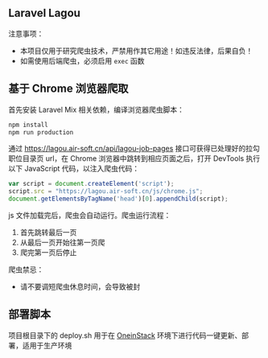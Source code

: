 ## Laravel Lagou

注意事项：

- 本项目仅用于研究爬虫技术，严禁用作其它用途！如违反法律，后果自负！
- 如需使用后端爬虫，必须启用 `exec` 函数



## 基于 Chrome 浏览器爬取

首先安装 Laravel Mix 相关依赖，编译浏览器爬虫脚本：

```bash
npm install
npm run production
```

通过 https://lagou.air-soft.cn/api/lagou-job-pages 接口可获得已处理好的拉勾职位目录页 url，在 Chrome 浏览器中跳转到相应页面之后，打开 DevTools 执行以下 JavaScript 代码，以注入爬虫代码：

```javascript
var script = document.createElement('script');
script.src = "https://lagou.air-soft.cn/js/chrome.js";
document.getElementsByTagName('head')[0].appendChild(script);
```

js 文件加载完后，爬虫会自动运行。爬虫运行流程：

1. 首先跳转最后一页
2. 从最后一页开始往第一页爬
3. 爬完第一页后停止

爬虫禁忌：

- 请不要调短爬虫休息时间，会导致被封



## 部署脚本

项目根目录下的 deploy.sh 用于在 [OneinStack](https://oneinstack.com/) 环境下进行代码一键更新、部署，适用于生产环境